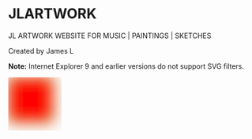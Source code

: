 # JLARTWORK
JL ARTWORK WEBSITE FOR MUSIC | PAINTINGS | SKETCHES

Created by James L
<!DOCTYPE html>
<html>
<body>

<p><strong>Note:</strong> Internet Explorer 9 and earlier versions do not support SVG filters.</p>

<svg height="110" width="110">
  <defs>
    <filter id="f1" x="0" y="0">
      <feGaussianBlur in="SourceGraphic" stdDeviation="15" />
    </filter>
  </defs>
  <rect width="90" height="90" stroke="green" stroke-width="3" fill="red
 " filter="url(#f1)" />
  Sorry, your browser does not support inline SVG.  
</svg>

</body>
</html>
